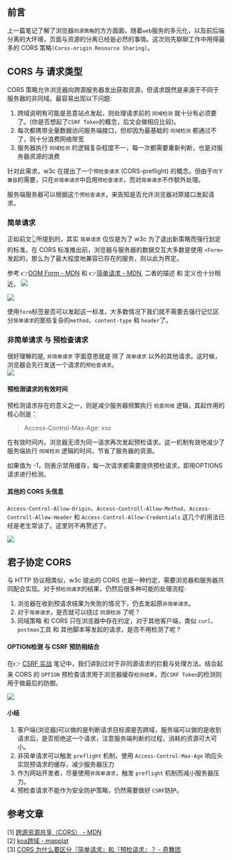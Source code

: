 ## 前言
上一篇笔记了解了浏览器`同源策略`的方方面面，随着`web`服务的多元化，以及前后端分离的大环境，页面与资源的分离已经是必然的事情。这次则先聊聊工作中用得最多的 CORS 策略`(Corss-origin Resource Sharing)`。     

## CORS 与 请求类型
CORS 策略允许浏览器向跨源服务器发出获取资源，但请求既然是来源于不同于服务器的非同域。最容易出现以下问题: 
1. 跨域说明有可能是恶意站点发起，则处理请求前的 `同域检测` 就十分有必须要了。(你是否想起了`CSRF Token`的概念，后文会做相应比较)。     
2. 每次都携带全量数据访问服务端接口，但却因为最基础的 `同域检测` 都通过不了，则十分浪费网络带宽
3. 服务器执行 `同域检测` 的逻辑复杂程度不一，每一次都需要重新判断，也是对服务器资源的浪费   

针对此需求，w3c 在提出了一个`预检查请求` (CORS-preflight) 的概念。但由于`向下兼容`的需要，只在`非简单请求`中启用`预检查请求`，而对`简单请求`不作额外处理。    

服务端服务器可以根据这个`预检查请求`，来告知是否允许浏览器对原接口发起请求。
     
### 简单请求
正如前文👆所提到的，其实 `简单请求` 仅仅是为了 w3c 为了退出新策略而强行划定的标准。在 CORS 标准推出前，浏览器与服务器的数据交互大多数是使用 `<Form>` 发起的，那么为了最大程度地兼容已存在的服务，则以此为界定。

参考 👉[DOM Form - MDN](https://developer.mozilla.org/zh-CN/docs/Web/HTML/Element/form) 和  👉[简单请求 - MDN](https://developer.mozilla.org/zh-CN/docs/Web/HTTP/Access_control_CORS), 二者的描述 和 定义也十分相近。
![](/blog_assets/html_form_method.png)    

![](/blog_assets/simple_request_desc.png)

使用`form`标签是否可以发起这一标准，大多数情况下我们就不需要去强行记忆区分`简单请求`的那些复杂的`method`、`content-type` 和 `header`了。

### 非简单请求 与 预检查请求
很好理解的是, `非简单请求` 字面意思就是 除了 `简单请求` 以外的其他请求。这时候，浏览器会先行发送一个请求的`预检查请求`。     
![](/blog_assets/freflight-request.png)   

#### 预检测请求的有效时间
预检测请求存在的意义之一，则是减少服务器频繁执行 `检查同域` 逻辑，其起作用的核心则是： 
> Access-Control-Max-Age: xxx

在有效时间内，浏览器无须为同一请求再次发起预检请求。这一机制有效地减少了服务端执行 `同域检测` 逻辑的时间，节省了服务器的资源。   

如果值为 -1，则表示禁用缓存，每一次请求都需要提供预检请求，即用OPTIONS请求进行检测。

#### 其他的 CORS 头信息
`Access-Control-Allow-Origin`、`Access-Controll-Allow-Method`、`Access-Controll-Allow-Header` 和 `Access-Control-Allow-Credentials` 这几个的用法已经是老生常谈了。这里则不再赘述了。

![](/blog_assets/cors_header_cctip.png)


## 君子协定 CORS
与 HTTP 协议相类似，w3c 提出的 CORS 也是一种约定，需要浏览器和服务器共同配合实现。对于`预检测请求`的结果，仍然后很多种可能的处理流程: 
1. 浏览器在收到预请求结果为失败的情况下，仍去发起原`非简单请求`。
2. 对于`简单请求`，是否就可以绕过 `同源检测` 了呢？   
3. 同域策略 和 CORS 只在浏览器中存在约定，对于其他客户端，类似 `curl`、`postman`工具 和 其他脚本等发起的请求，是否不用检测了呢？    

#### OPTION检测 与 CSRF 预防相结合
在👉 [CSRF 实战](https://github.com/HXWfromDJTU/blog/issues/29) 笔记中，我们讲到过对于非同源请求的拦截与处理方法。结合起来 CORS 的 `OPTION` 预检查请求用于浏览器缓存`检测结果`，而`CSRF Token`的检测则用于做最后的防御。    

![](/blog_assets/option_csrf_combine.png)


#### 小结
1. 客户端(浏览器)可以做的是判断请求目标源是否跨域，服务端可以做的是收到请求后，是否拒绝这一个请求，注意服务端判断的过程，消耗的资源可大可小。
2. 非简单请求可以触发 `preflight` 机制，使用 `Access-Control-Max-Age` 响应头实现预请求的缓存，减少服务器压力   
3. 作为网站开发者，尽量使用`非简单请求`，触发 `preflight` 机制而减小服务器压力。     
4. 预检查请求不能作为安全防护策略，仍然需要做好 `CSRF`防护。    

## 参考文章
[1] [跨源资源共享（CORS） - MDN](https://developer.mozilla.org/zh-CN/docs/Web/HTTP/Access_control_CORS)       
[2] [koa跨域 - mapplat](http://blog.mapplat.com/public/javascript/koa%E8%B7%A8%E5%9F%9F/)     
[3] [CORS 为什么要区分『简单请求』和『预检请求』？ - 奇舞团](https://juejin.im/post/6844903936512491528)     